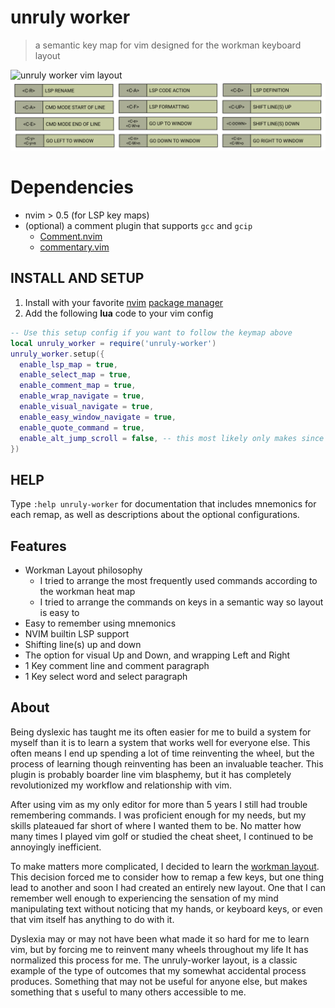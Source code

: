 # unruly worker
> a semantic key map for vim designed for the workman keyboard layout

![unruly worker vim layout](/asset/keymap.png)
![unruly worker vim ctrl key action legend](/asset/action.png)

# Dependencies
* nvim > 0.5 (for LSP key maps)
* (optional) a comment plugin that supports `gcc` and `gcip` 
  * [Comment.nvim](https://github.com/numToStr/Comment.nvim)
  * [commentary.vim](https://github.com/tpope/vim-commentary)

## INSTALL AND SETUP
1. Install with your favorite [nvim](https://neovim.io/) [package manager](https://github.com/savq/paq-nvim)
2. Add the following **lua** code to your vim config

``` lua
-- Use this setup config if you want to follow the keymap above
local unruly_worker = require('unruly-worker')
unruly_worker.setup({
  enable_lsp_map = true,
  enable_select_map = true,
  enable_comment_map = true,
  enable_wrap_navigate = true,
  enable_visual_navigate = true,
  enable_easy_window_navigate = true,
  enable_quote_command = true,
  enable_alt_jump_scroll = false, -- this most likely only makes since for my 40% layou
})
```

## HELP
Type `:help unruly-worker` for documentation that includes mnemonics for each
remap, as well as descriptions about the optional configurations. 

## Features
* Workman Layout philosophy
  * I tried to arrange the most frequently used commands according to the workman
  heat map
  * I tried to arrange the commands on keys in a semantic way so layout is easy to
* Easy to remember using mnemonics
* NVIM builtin LSP support
* Shifting line(s) up and down
* The option for visual Up and Down, and wrapping Left and Right
* 1 Key comment line and comment paragraph
* 1 Key select word and select paragraph

## About
Being dyslexic has taught me its often easier for me to build a system for
myself than it is to learn a system that works well for everyone else. This often
means I end up spending a lot of time reinventing the wheel, but the process of
learning though reinventing has been an invaluable teacher. This plugin is
probably boarder line vim blasphemy, but it has completely revolutionized my 
workflow and relationship with vim.

After using vim as my only editor for more than 5 years I still had trouble 
remembering commands. I was proficient enough for my needs, but my skills plateaued
far short of where I wanted them to be. No matter how many times I played vim golf 
or studied the cheat sheet, I continued to be annoyingly inefficient.

To make matters more complicated, I decided to learn the [workman
layout](https://workmanlayout.org/). This decision forced me to consider how 
to remap a few keys, but one thing lead to another and soon I had created an 
entirely new layout. One that I can remember well enough to experiencing the 
sensation of my mind manipulating text without noticing that my hands, or 
keyboard keys, or even that vim itself has anything to do with it.

Dyslexia may or may not have been what made it so hard for me to learn vim, but
by forcing me to reinvent many wheels throughout my life It has normalized this
process for me. The unruly-worker layout, is a classic example of the type of
outcomes that my somewhat accidental process produces. Something that may not 
be useful for anyone else, but makes something that s useful to many others 
accessible to me.
